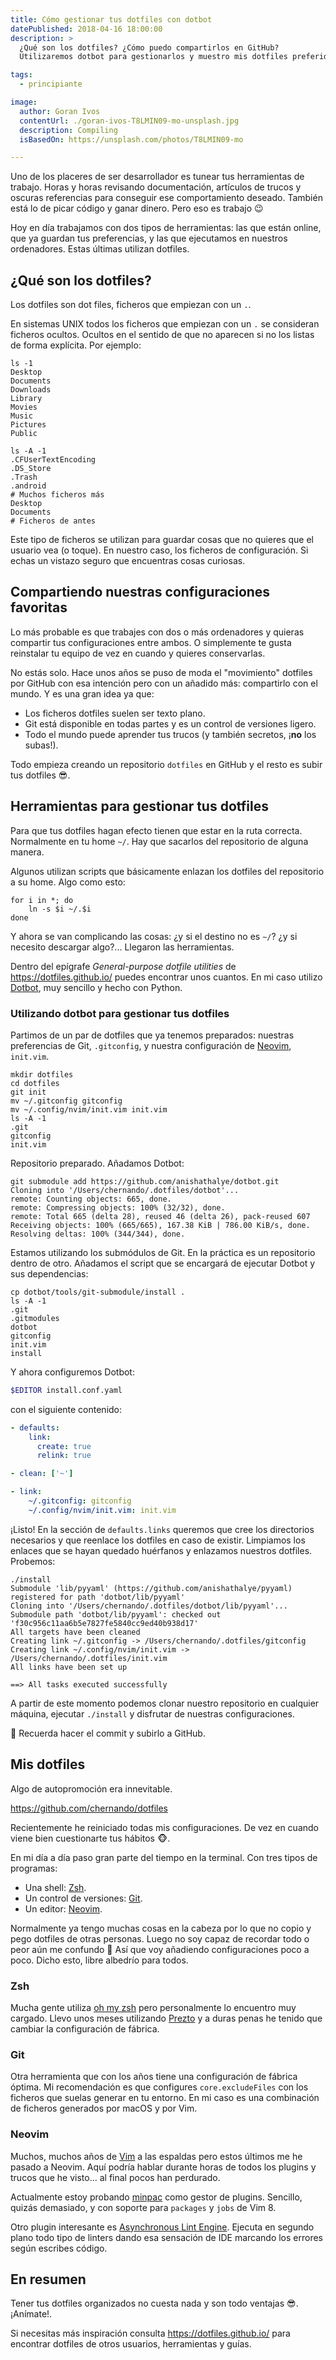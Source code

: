 ```yaml
---
title: Cómo gestionar tus dotfiles con dotbot
datePublished: 2018-04-16 18:00:00
description: >
  ¿Qué son los dotfiles? ¿Cómo puedo compartirlos en GitHub?
  Utilizaremos dotbot para gestionarlos y muestro mis dotfiles preferidos.

tags:
  - principiante

image:
  author: Goran Ivos
  contentUrl: ./goran-ivos-T8LMIN09-mo-unsplash.jpg
  description: Compiling
  isBasedOn: https://unsplash.com/photos/T8LMIN09-mo

---
```


Uno de los placeres de ser desarrollador es tunear tus herramientas de trabajo. Horas y horas revisando documentación, artículos de trucos y oscuras referencias para conseguir ese comportamiento deseado. También está lo de picar código y ganar dinero. Pero eso es trabajo 😉

Hoy en día trabajamos con dos tipos de herramientas: las que están online, que ya guardan tus preferencias, y las que ejecutamos en nuestros ordenadores. Estas últimas utilizan dotfiles.


## ¿Qué son los dotfiles?

Los dotfiles son dot files, ficheros que empiezan con un `.`.

En sistemas UNIX todos los ficheros que empiezan con un `.` se consideran ficheros ocultos. Ocultos en el sentido de que no aparecen si no los listas de forma explícita. Por ejemplo:

```bash{outputLines: 2-10,12-20}
ls -1
Desktop
Documents
Downloads
Library
Movies
Music
Pictures
Public

ls -A -1
.CFUserTextEncoding
.DS_Store
.Trash
.android
# Muchos ficheros más
Desktop
Documents
# Ficheros de antes
```

Este tipo de ficheros se utilizan para guardar cosas que no quieres que el usuario vea (o toque). En nuestro caso, los ficheros de configuración. Si echas un vistazo seguro que encuentras cosas curiosas.


## Compartiendo nuestras configuraciones favoritas

Lo más probable es que trabajes con dos o más ordenadores y quieras compartir tus configuraciones entre ambos. O simplemente te gusta reinstalar tu equipo de vez en cuando y quieres conservarlas.

No estás solo. Hace unos años se puso de moda el "movimiento" dotfiles por GitHub con esa intención pero con un añadido más: compartirlo con el mundo. Y es una gran idea ya que:

* Los ficheros dotfiles suelen ser texto plano.
* Git está disponible en todas partes y es un control de versiones ligero.
* Todo el mundo puede aprender tus trucos (y también secretos, ¡**no** los subas!).

Todo empieza creando un repositorio `dotfiles` en GitHub y el resto es subir tus dotfiles 😎.


## Herramientas para gestionar tus dotfiles

Para que tus dotfiles hagan efecto tienen que estar en la ruta correcta. Normalmente en tu home `~/`. Hay que sacarlos del repositorio de alguna manera.

Algunos utilizan scripts que básicamente enlazan los dotfiles del repositorio a su home. Algo como esto:

```bash{outputLines:1-3}
for i in *; do
    ln -s $i ~/.$i
done
```

Y ahora se van complicando las cosas: ¿y si el destino no es `~/`? ¿y si necesito descargar algo?... Llegaron las herramientas.

Dentro del epígrafe *General-purpose dotfile utilities* de <https://dotfiles.github.io/> puedes encontrar unos cuantos. En mi caso utilizo [Dotbot](https://github.com/anishathalye/dotbot), muy sencillo y hecho con Python.


### Utilizando dotbot para gestionar tus dotfiles

Partimos de un par de dotfiles que ya tenemos preparados: nuestras preferencias de Git, `.gitconfig`, y nuestra configuración de [Neovim](https://neovim.io/), `init.vim`.

```bash{outputLines: 7-10}
mkdir dotfiles
cd dotfiles
git init
mv ~/.gitconfig gitconfig
mv ~/.config/nvim/init.vim init.vim
ls -A -1
.git
gitconfig
init.vim
```

Repositorio preparado. Añadamos Dotbot:

```bash{outputLines: 2-10}
git submodule add https://github.com/anishathalye/dotbot.git
Cloning into '/Users/chernando/.dotfiles/dotbot'...
remote: Counting objects: 665, done.
remote: Compressing objects: 100% (32/32), done.
remote: Total 665 (delta 28), reused 46 (delta 26), pack-reused 607
Receiving objects: 100% (665/665), 167.38 KiB | 786.00 KiB/s, done.
Resolving deltas: 100% (344/344), done.
```

Estamos utilizando los submódulos de Git. En la práctica es un repositorio dentro de otro. Añadamos el script que se encargará de ejecutar Dotbot y sus dependencias:

```bash{outputLines: 3-10}
cp dotbot/tools/git-submodule/install .
ls -A -1
.git
.gitmodules
dotbot
gitconfig
init.vim
install
```

Y ahora configuremos Dotbot:

```bash
$EDITOR install.conf.yaml
```

con el siguiente contenido:

```yaml
- defaults:
    link:
      create: true
      relink: true

- clean: ['~']

- link:
    ~/.gitconfig: gitconfig
    ~/.config/nvim/init.vim: init.vim
```

¡Listo! En la sección de `defaults.links` queremos que cree los directorios necesarios y que reenlace los dotfiles en caso de existir. Limpiamos los enlaces que se hayan quedado huérfanos y enlazamos nuestros dotfiles. Probemos:

```bash{outputLines: 2-20}
./install
Submodule 'lib/pyyaml' (https://github.com/anishathalye/pyyaml) registered for path 'dotbot/lib/pyyaml'
Cloning into '/Users/chernando/.dotfiles/dotbot/lib/pyyaml'...
Submodule path 'dotbot/lib/pyyaml': checked out 'f30c956c11aa6b5e7827fe5840cc9ed40b938d17'
All targets have been cleaned
Creating link ~/.gitconfig -> /Users/chernando/.dotfiles/gitconfig
Creating link ~/.config/nvim/init.vim -> /Users/chernando/.dotfiles/init.vim
All links have been set up

==> All tasks executed successfully
```

A partir de este momento podemos clonar nuestro repositorio en cualquier máquina, ejecutar `./install` y disfrutar de nuestras configuraciones.

🔖 Recuerda hacer el commit y subirlo a GitHub.


## Mis dotfiles

Algo de autopromoción era innevitable.

<https://github.com/chernando/dotfiles>

Recientemente he reiniciado todas mis configuraciones. De vez en cuando viene bien cuestionarte tus hábitos 🐵.

En mi día a día paso gran parte del tiempo en la terminal. Con tres tipos de programas:

* Una shell: [Zsh](http://www.zsh.org/).
* Un control de versiones: [Git](https://git-scm.com/).
* Un editor: [Neovim](https://neovim.io/).

Normalmente ya tengo muchas cosas en la cabeza por lo que no copio y pego dotfiles de otras personas. Luego no soy capaz de recordar todo o peor aún me confundo 🤯 Así que voy añadiendo configuraciones poco a poco. Dicho esto, libre albedrío para todos.


### Zsh

Mucha gente utiliza [oh my zsh](http://ohmyz.sh/) pero personalmente lo encuentro muy cargado. Llevo unos meses utilizando [Prezto](https://github.com/sorin-ionescu/prezto) y a duras penas he tenido que cambiar la configuración de fábrica.


### Git

Otra herramienta que con los años tiene una configuración de fábrica óptima. Mi recomendación es que configures `core.excludeFiles` con los ficheros que suelas generar en tu entorno. En mi caso es una combinación de ficheros generados por macOS y por Vim.


### Neovim

Muchos, muchos años de [Vim](https://www.vim.org/) a las espaldas pero estos últimos me he pasado a Neovim. Aquí podría hablar durante horas de todos los plugins y trucos que he visto... al final pocos han perdurado.

Actualmente estoy probando [minpac](https://github.com/k-takata/minpac) como gestor de plugins. Sencillo, quizás demasiado, y con soporte para `packages` y `jobs` de Vim 8.

Otro plugin interesante es [Asynchronous Lint Engine](https://github.com/w0rp/ale). Ejecuta en segundo plano todo tipo de linters dando esa sensación de IDE marcando los errores según escribes código.


## En resumen

Tener tus dotfiles organizados no cuesta nada y son todo ventajas 😎. ¡Anímate!.

Si necesitas más inspiración consulta <https://dotfiles.github.io/> para encontrar dotfiles de otros usuarios, herramientas y guías.

